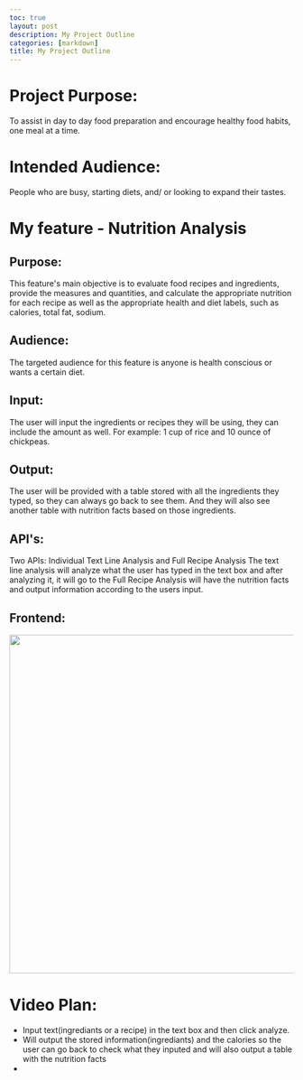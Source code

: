 ```yaml
---
toc: true
layout: post
description: My Project Outline
categories: [markdown]
title: My Project Outline
---
```

# Project Purpose: 
To assist in day to day food preparation and encourage healthy food habits,
one meal at a time.
# Intended Audience:
 People who are busy, starting diets, and/ or looking to expand their tastes.

# My feature - Nutrition Analysis

## Purpose:
 This feature's main objective is to evaluate food recipes and ingredients, provide the measures and quantities, and calculate the appropriate nutrition for each recipe as well as the appropriate health and diet labels, such as calories, total fat, sodium. 

## Audience:
 The targeted audience for this feature is anyone is health conscious or wants a certain diet.

## Input: 
The user will input the ingredients or recipes they will be using, they can include the amount as well. For example: 1 cup of rice and 10 ounce of chickpeas. 

## Output: 
The user will be provided with a table stored with all the ingredients they typed, so they can always go back to see them. And they will also  see another table with nutrition facts based on those ingredients.

## API's:
Two APIs: Individual Text Line Analysis and Full Recipe Analysis
The text line analysis will analyze what the user has typed in the text box and after analyzing it, it will go to the Full Recipe Analysis will have the nutrition facts and output information according to the users input.

## Frontend:
<img src="{{site.baseurl}}/images/frontend.png" width="1000" height="600"> 


# Video Plan:
- Input text(ingrediants or a recipe) in the text box and then click analyze.
- Will output the stored information(ingrediants) and the calories so the user can go back to check what they inputed and will also output a table with the nutrition facts
- 


